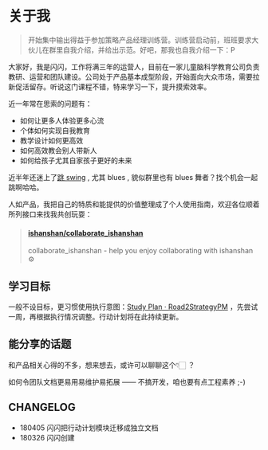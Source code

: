 # 关于我

> 开始集中输出得益于参加策略产品经理训练营。训练营启动前，班班要求大伙儿在群里自我介绍，并给出示范。好吧，那我也自我介绍一下：P

大家好，我是闪闪，工作将满三年的运营人，目前在一家儿童脑科学教育公司负责教研、运营和团队建设。公司处于产品基本成型阶段，开始面向大众市场，需要拉新促活留存。听说这门课程不错，特来学习一下，提升摸索效率。

近一年常在思索的问题有：

* 如何让更多人体验更多心流
* 个体如何实现自我教育
* 教学设计如何更高效
* 如何高效教会别人带新人
* 如何给孩子尤其自家孩子更好的未来

近半年还迷上了[跳 swing](http://ishanshan.top/selfedu/YouNeedSwing.html) , 尤其 blues , 貌似群里也有 blues 舞者？找个机会一起跳啊哈哈。

人如产品，我把自己的特质和能提供的价值整理成了个人使用指南，欢迎各位顺着所列接口来找我共创玩耍：

<blockquote class="embedly-card" data-card-controls="0"><h4><a href="https://github.com/ishanshan/collaborate_ishanshan">ishanshan/collaborate_ishanshan</a></h4><p>collaborate_ishanshan - help you enjoy collaborating with ishanshan ⚙️</p></blockquote>
<script async src="//cdn.embedly.com/widgets/platform.js" charset="UTF-8"></script>

## 学习目标

一般不设目标，更习惯使用执行意图：[Study Plan · Road2StrategyPM](https://ishanshan.gitbooks.io/road2strategypm/content/CONTENT/InfoPlanCourseStudy.html) ，先尝试一周，再根据执行情况调整。行动计划将在此持续更新。

## 能分享的话题

和产品相关心得的不多，想来想去，或许可以聊聊这个👇🏻 ？

如何令团队文档更易用易维护易拓展 —— 不搞开发，咱也要有点工程素养 ;-)


## CHANGELOG

- 180405 闪闪把行动计划模块迁移成独立文档
- 180326 闪闪创建
